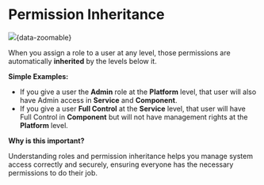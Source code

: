 # Permission Inheritance

![](/images/role-and-permission/permissionInheritance.png){data-zoomable}

When you assign a role to a user at any level, those permissions are automatically **inherited** by the levels below it.

**Simple Examples:**

* If you give a user the **Admin** role at the **Platform** level, that user will also have Admin access in **Service** and **Component**.
* If you give a user **Full Control** at the **Service** level, that user will have Full Control in **Component** but will not have management rights at the **Platform** level.

**Why is this important?**

Understanding roles and permission inheritance helps you manage system access correctly and securely, ensuring everyone has the necessary permissions to do their job.